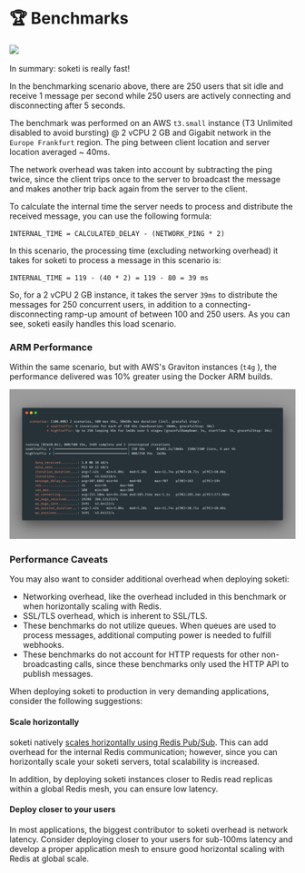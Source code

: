 # 🏆 Benchmarks

![](.gitbook/assets/medium\_90ms\_1536.png)

In summary: soketi is really fast!

In the benchmarking scenario above, there are 250 users that sit idle and receive 1 message per second while 250 users are actively connecting and disconnecting after 5 seconds.

The benchmark was performed on an AWS `t3.small` instance (T3 Unlimited disabled to avoid bursting) @ 2 vCPU 2 GB and Gigabit network in the `Europe Frankfurt` region. The ping between client location and server location averaged \~ 40ms.

The network overhead was taken into account by subtracting the ping twice, since the client trips once to the server to broadcast the message and makes another trip back again from the server to the client.

To calculate the internal time the server needs to process and distribute the received message, you can use the following formula:

```
INTERNAL_TIME = CALCULATED_DELAY - (NETWORK_PING * 2)
```

In this scenario, the processing time (excluding networking overhead) it takes for soketi to process a message in this scenario is:

```
INTERNAL_TIME = 119 - (40 * 2) = 119 - 80 = 39 ms
```

So, for a 2 vCPU 2 GB instance, it takes the server `39ms` to distribute the messages for 250 concurrent users, in addition to a connecting-disconnecting ramp-up amount of between 100 and 250 users. As you can see, soketi easily handles this load scenario.

### ARM Performance

Within the same scenario, but with AWS's Graviton instances (`t4g` ), the performance delivered was 10% greater using the Docker ARM builds.

![](.gitbook/assets/carbon.png)

### Performance Caveats

You may also want to consider additional overhead when deploying soketi:

* Networking overhead, like the overhead included in this benchmark or when horizontally scaling with Redis.
* SSL/TLS overhead, which is inherent to SSL/TLS.
* These benchmarks do not utilize queues. When queues are used to process messages, additional computing power is needed to fulfill webhooks.
* These benchmarks do not account for HTTP requests for other non-broadcasting calls, since these benchmarks only used the HTTP API to publish messages.

When deploying soketi to production in very demanding applications, consider the following suggestions:

#### Scale horizontally

soketi natively [scales horizontally using Redis Pub/Sub](advanced-usage/horizontal-scaling.md). This can add overhead for the internal Redis communication; however, since you can horizontally scale your soketi servers, total scalability is increased.

In addition, by deploying soketi instances closer to Redis read replicas within a global Redis mesh, you can ensure low latency.

#### Deploy closer to your users

In most applications, the biggest contributor to soketi overhead is network latency. Consider deploying closer to your users for sub-100ms latency and develop a proper application mesh to ensure good horizontal scaling with Redis at global scale.
